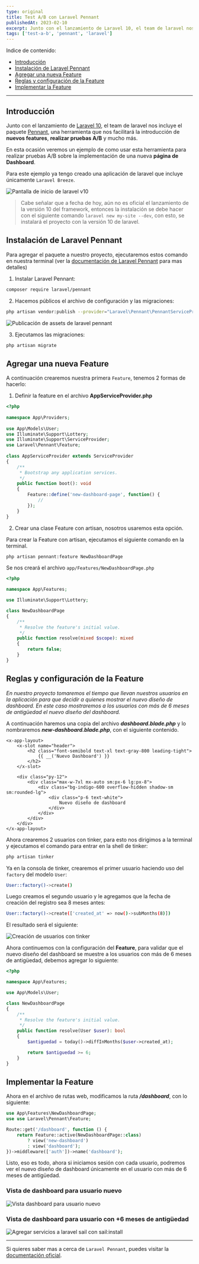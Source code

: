 ```yaml
---
type: original
title: Test A/B con Laravel Pennant
publishedAt: 2023-02-10
excerpt: Junto con el lanzamiento de Laravel 10, el team de laravel nos incluye el paquete Pennant, una herramienta que nos facilitará la introducción de nuevos features, realizar pruebas A/B y mucho más
tags: ['test-a-b', 'pennant', 'laravel']
---
```

Indice de contenido:
- [Introducción](#introducción "Introducción")
- [Instalación de Laravel Pennant](#instalación-de-laravel-pennant "Instalación de Laravel Pennant")
- [Agregar una nueva Feature](#agregar-una-nueva-feature "Agregar una nueva Feature")
- [Reglas y configuración de la Feature](#reglas-y-configuración-de-la-feature "Reglas y configuración de la Feature")
- [Implementar la Feature](#implementar-la-feature "Implementar la Feature")

---

## Introducción

Junto con el lanzamiento de <a href="https://laravel.com/docs/10.x" target="_blank" title="Documentación de laravel" rel="nofollow noopener">Laravel 10</a>, el team de laravel nos incluye el paquete <a href="https://laravel.com/docs/10.x/pennant" target="_blank" title="Documentación de pennant" rel="nofollow noopener">Pennant</a>, una herramienta que nos facilitará la introducción de **nuevos features**, **realizar pruebas A/B** y mucho más.

En esta ocasión veremos un ejemplo de como usar esta herramienta para realizar pruebas A/B sobre la implementación de una nueva **página de Dashboard**.

Para este ejemplo ya tengo creado una aplicación de laravel que incluye únicamente `Laravel Breeze`.

![Pantalla de inicio de laravel v10](/images/laravel-pennant/welcome-laravel-10.webp "Pantalla de inicio de laravel v10")

> Cabe señalar que a fecha de hoy, aún no es oficial el lanzamiento de la versión 10 del framework, entonces la instalación se debe hacer con el siguiente comando `laravel new my-site --dev`, con esto, se instalará el proyecto con la versión 10 de laravel.

## Instalación de Laravel Pennant
Para agregar el paquete a nuestro proyecto, ejecutaremos estos comando en nuestra terminal (ver la <a href="https://laravel.com/docs/10.x/pennant" target="_blank" title="Documentación de pennant" rel="nofollow noopener">documentación de Laravel Pennant</a> para mas detalles)

1. Instalar Laravel Pennant:
```bash title="Terminal"
composer require laravel/pennant
```
2. Hacemos públicos el archivo de configuración y las migraciones:
```bash title="Terminal"
php artisan vendor:publish --provider="Laravel\Pennant\PennantServiceProvider"
```

![Publicación de assets de laravel pennant](/images/laravel-pennant/pennant-assets.webp "Publicación de assets de laravel pennant")

3. Ejecutamos las migraciones:
```bash  title="Terminal"
php artisan migrate
```

## Agregar una nueva Feature

A continuación crearemos nuestra primera `Feature`, tenemos 2 formas de hacerlo:

1. Definir la feature en el archivo **AppServiceProvider.php**

```php title="AppServiceProvider.php"
<?php
 
namespace App\Providers;
 
use App\Models\User;
use Illuminate\Support\Lottery;
use Illuminate\Support\ServiceProvider;
use Laravel\Pennant\Feature;
 
class AppServiceProvider extends ServiceProvider
{
    /**
     * Bootstrap any application services.
     */
    public function boot(): void
    {
        Feature::define('new-dashboard-page', function() {
            //
        });
    }
}
```


2. Crear una clase Feature con artisan, nosotros usaremos esta opción.

Para crear la Feature con artisan, ejecutamos el siguiente comando en la terminal.

```bash title="Terminal"
php artisan pennant:feature NewDashboardPage
```

Se nos creará el archivo `app/Features/NewDashboardPage.php`

```php title="NewDashboardPage.php"
<?php

namespace App\Features;

use Illuminate\Support\Lottery;

class NewDashboardPage
{
    /**
     * Resolve the feature's initial value.
     */
    public function resolve(mixed $scope): mixed
    {
        return false;
    }
}
```

## Reglas y configuración de la Feature

*En nuestro proyecto tomaremos el tiempo que llevan nuestros usuarios en la aplicación para que decidir a quienes mostrar el nuevo diseño de dashboard. En este caso mostraremos a los usuarios con más de 6 meses de antigüedad el nuevo diseño del dashboard.*

A continuación haremos una copia del archivo _**dashboard.blade.php**_ y lo nombraremos _**new-dashboard.blade.php**_, con el siguiente contenido.

```blade title="dashboard.blade.php"
<x-app-layout>
    <x-slot name="header">
        <h2 class="font-semibold text-xl text-gray-800 leading-tight">
            {{ __('Nuevo Dashboard') }}
        </h2>
    </x-slot>

    <div class="py-12">
        <div class="max-w-7xl mx-auto sm:px-6 lg:px-8">
            <div class="bg-indigo-600 overflow-hidden shadow-sm sm:rounded-lg">
                <div class="p-6 text-white">
                    Nuevo diseño de dashboard
                </div>
            </div>
        </div>
    </div>
</x-app-layout>
```

Ahora crearemos 2 usuarios con tinker, para esto nos dirigimos a la terminal y ejecutamos el comando para entrar en la shell de tinker:

```bash title="Terminal"
php artisan tinker
```

Ya en la consola de tinker, crearemos el primer usuario haciendo uso del `factory` del modelo `User`:

```bash title="Terminal" 
User::factory()->create()
```

Luego creamos el segundo usuario y le agregamos que la fecha de creación del registro sea 8 meses antes:

```bash title="Terminal"
User::factory()->create(['created_at' => now()->subMonths(8)])
```

El resultado será el siguiente:

![Creación de usuarios con tinker](/images/laravel-pennant/create-users-tinker.webp "Creación de usuarios con tinker")

Ahora continuemos con la configuración del **Feature**, para validar que el nuevo diseño del dashboard se muestre a los usuarios con más de 6 meses de antigüedad, debemos agregar lo siguiente:

```php title="NewDashboardPage.php"
<?php

namespace App\Features;

use App\Models\User;

class NewDashboardPage
{
    /**
     * Resolve the feature's initial value.
     */
    public function resolve(User $user): bool
    {
        $antiguedad = today()->diffInMonths($user->created_at);

        return $antiguedad >= 6;
    }
}
```

## Implementar la Feature

Ahora en el archivo de rutas web, modificamos la ruta _**/dashboard**_, con lo siguiente:

```php title="web.php"
use App\Features\NewDashboardPage;
use use Laravel\Pennant\Feature;

Route::get('/dashboard', function () {
    return Feature::active(NewDashboardPage::class)
        ? view('new-dashboard')
        : view('dashboard');
})->middleware(['auth'])->name('dashboard');
```

Listo, eso es todo, ahora si iniciamos sesión con cada usuario, podremos ver el nuevo diseño de dashboard únicamente en el usuario con más de 6 meses de antigüedad.

### Vista de dashboard para usuario nuevo

![Vista dashboard para usuario nuevo](/images/laravel-pennant/new-user.webp "Vista dashboard para usuario nuevo")

### Vista de dashboard para usuario con +6 meses de antigüedad

![Agregar servicios a laravel sail con sail:install](/images/laravel-pennant/old-user.webp "Agregar servicios a laravel sail con sail:install")

<hr />

Si quieres saber mas a cerca de `Laravel Pennant`, puedes visitar la <a href="https://laravel.com/docs/10.x/pennant" target="_blank" title="Documentación de pennant" rel="nofollow noopener">documentación oficial</a>.